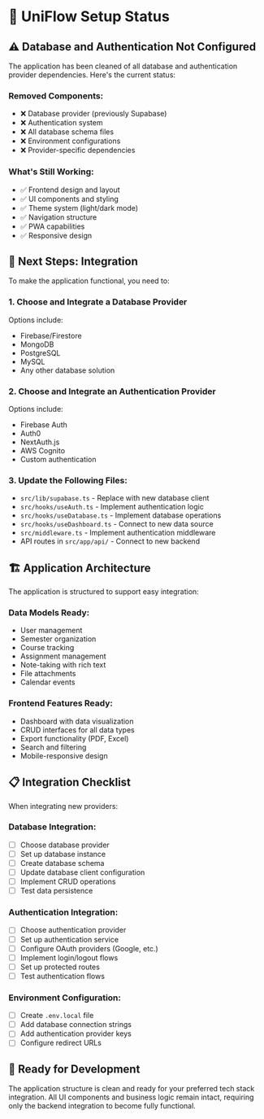 # 🎯 UniFlow Setup Status

## ⚠️ **Database and Authentication Not Configured**

The application has been cleaned of all database and authentication provider dependencies. Here's the current status:

### **Removed Components:**
- ❌ Database provider (previously Supabase)
- ❌ Authentication system
- ❌ All database schema files
- ❌ Environment configurations
- ❌ Provider-specific dependencies

### **What's Still Working:**
- ✅ Frontend design and layout
- ✅ UI components and styling
- ✅ Theme system (light/dark mode)
- ✅ Navigation structure
- ✅ PWA capabilities
- ✅ Responsive design

## 🔧 **Next Steps: Integration**

To make the application functional, you need to:

### **1. Choose and Integrate a Database Provider**
Options include:
- Firebase/Firestore
- MongoDB
- PostgreSQL
- MySQL
- Any other database solution

### **2. Choose and Integrate an Authentication Provider**
Options include:
- Firebase Auth
- Auth0
- NextAuth.js
- AWS Cognito
- Custom authentication

### **3. Update the Following Files:**
- `src/lib/supabase.ts` - Replace with new database client
- `src/hooks/useAuth.ts` - Implement authentication logic
- `src/hooks/useDatabase.ts` - Implement database operations
- `src/hooks/useDashboard.ts` - Connect to new data source
- `src/middleware.ts` - Implement authentication middleware
- API routes in `src/app/api/` - Connect to new backend

## 🏗️ **Application Architecture**

The application is structured to support easy integration:

### **Data Models Ready:**
- User management
- Semester organization
- Course tracking
- Assignment management
- Note-taking with rich text
- File attachments
- Calendar events

### **Frontend Features Ready:**
- Dashboard with data visualization
- CRUD interfaces for all data types
- Export functionality (PDF, Excel)
- Search and filtering
- Mobile-responsive design

## 📋 **Integration Checklist**

When integrating new providers:

### **Database Integration:**
- [ ] Choose database provider
- [ ] Set up database instance
- [ ] Create database schema
- [ ] Update database client configuration
- [ ] Implement CRUD operations
- [ ] Test data persistence

### **Authentication Integration:**
- [ ] Choose authentication provider
- [ ] Set up authentication service
- [ ] Configure OAuth providers (Google, etc.)
- [ ] Implement login/logout flows
- [ ] Set up protected routes
- [ ] Test authentication flows

### **Environment Configuration:**
- [ ] Create `.env.local` file
- [ ] Add database connection strings
- [ ] Add authentication provider keys
- [ ] Configure redirect URLs

## 🚀 **Ready for Development**

The application structure is clean and ready for your preferred tech stack integration. All UI components and business logic remain intact, requiring only the backend integration to become fully functional.